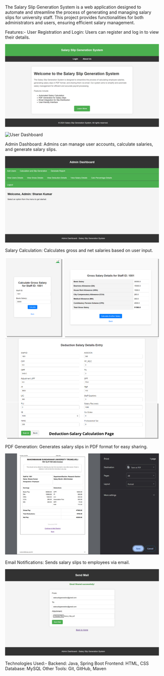 The Salary Slip Generation System is a web application designed to automate and streamline the process of generating and managing salary slips for university staff. This project provides functionalities for both administrators and users, ensuring efficient salary management.

Features:-
User Registration and Login: Users can register and log in to view their details.

![Home Page](HomePage.jpeg)

![User Dashboard](images/admin_dashboard.png)

Admin Dashboard: Admins can manage user accounts, calculate salaries, and generate salary slips.

![Admin Dashboard](AdminPage.jpeg)

Salary Calculation: Calculates gross and net salaries based on user input.

![Gross Calculation Page](GrossCalculation.png)
![Deduction Calculation Page](DeductionCalculation.png)

PDF Generation: Generates salary slips in PDF format for easy sharing.

![PDF Generation Page](PDFConversionPage.jpeg)

Email Notifications: Sends salary slips to employees via email.

![Email Sharing Page](EmailSharingPage.jpeg)

Technologies Used:-
Backend: Java, Spring Boot
Frontend: HTML, CSS
Database: MySQL
Other Tools: Git, GitHub, Maven
